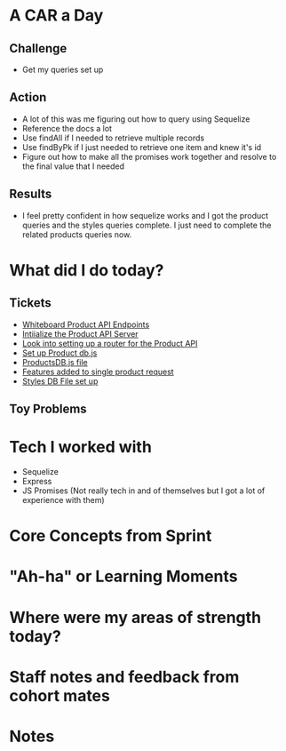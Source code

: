 # A CAR a Day

## Challenge
- Get my queries set up
## Action
- A lot of this was me figuring out how to query using Sequelize
- Reference the docs a lot
- Use findAll if I needed to retrieve multiple records
- Use findByPk if I just needed to retrieve one item and knew it's id
- Figure out how to make all the promises work together and resolve to the final value that I needed

## Results
- I feel pretty confident in how sequelize works and I got the product queries and the styles queries complete. I just need to complete the related products queries now.



# What did I do today?
## Tickets
- [Whiteboard Product API Endpoints](https://trello.com/c/pRSYKFtp)
- [Intiialize the Product API Server](https://trello.com/c/GZEb7hVv)
- [Look into setting up a router for the Product API](https://trello.com/c/2AzQZv08)
- [Set up Product db.js](https://trello.com/c/WU3Lhkq6)
- [ProductsDB.js file](https://trello.com/c/l8k1rxxP)
- [Features added to single product request](https://trello.com/c/4QopfciT)
- [Styles DB File set up](https://trello.com/c/71XBlasS)

## Toy Problems



# Tech I worked with
- Sequelize
- Express
- JS Promises (Not really tech in and of themselves but I got a lot of experience with them)



# Core Concepts from Sprint



# "Ah-ha" or Learning Moments



# Where were my areas of strength today?



# Staff notes and feedback from cohort mates



# Notes